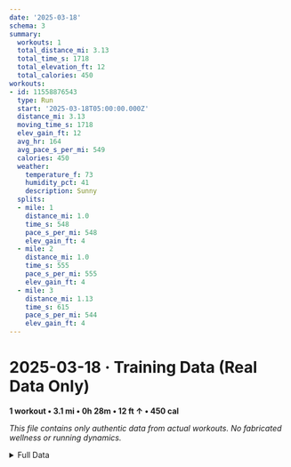 ```yaml
---
date: '2025-03-18'
schema: 3
summary:
  workouts: 1
  total_distance_mi: 3.13
  total_time_s: 1718
  total_elevation_ft: 12
  total_calories: 450
workouts:
- id: 11558876543
  type: Run
  start: '2025-03-18T05:00:00.000Z'
  distance_mi: 3.13
  moving_time_s: 1718
  elev_gain_ft: 12
  avg_hr: 164
  avg_pace_s_per_mi: 549
  calories: 450
  weather:
    temperature_f: 73
    humidity_pct: 41
    description: Sunny
  splits:
  - mile: 1
    distance_mi: 1.0
    time_s: 548
    pace_s_per_mi: 548
    elev_gain_ft: 4
  - mile: 2
    distance_mi: 1.0
    time_s: 555
    pace_s_per_mi: 555
    elev_gain_ft: 4
  - mile: 3
    distance_mi: 1.13
    time_s: 615
    pace_s_per_mi: 544
    elev_gain_ft: 4
---
```

# 2025-03-18 · Training Data (Real Data Only)
**1 workout • 3.1 mi • 0h 28m • 12 ft ↑ • 450 cal**

*This file contains only authentic data from actual workouts. No fabricated wellness or running dynamics.*

<details>
<summary>Full Data</summary>

```json
{
  "date": "2025-03-18",
  "schema": 3,
  "summary": {
    "workouts": 1,
    "total_distance_mi": 3.13,
    "total_time_s": 1718,
    "total_elevation_ft": 12,
    "total_calories": 450
  },
  "workouts": [
    {
      "id": 11558876543,
      "type": "Run",
      "start": "2025-03-18T05:00:00.000Z",
      "distance_mi": 3.13,
      "moving_time_s": 1718,
      "elev_gain_ft": 12,
      "avg_hr": 164,
      "avg_pace_s_per_mi": 549,
      "calories": 450,
      "weather": {
        "temperature_f": 73,
        "humidity_pct": 41,
        "description": "Sunny"
      },
      "splits": [
        {
          "mile": 1,
          "distance_mi": 1.0,
          "time_s": 548,
          "pace_s_per_mi": 548,
          "elev_gain_ft": 4
        },
        {
          "mile": 2,
          "distance_mi": 1.0,
          "time_s": 555,
          "pace_s_per_mi": 555,
          "elev_gain_ft": 4
        },
        {
          "mile": 3,
          "distance_mi": 1.13,
          "time_s": 615,
          "pace_s_per_mi": 544,
          "elev_gain_ft": 4
        }
      ]
    }
  ]
}
```
</details>
